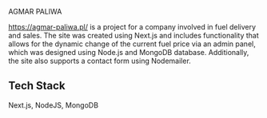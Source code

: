 AGMAR PALIWA

https://agmar-paliwa.pl/ is a project for a company involved in fuel delivery and sales. The site was created using Next.js and includes functionality that allows for the dynamic change of the current fuel price via an admin panel, which was designed using Node.js and MongoDB database. Additionally, the site also supports a contact form using Nodemailer.




## Tech Stack

Next.js, NodeJS, MongoDB




